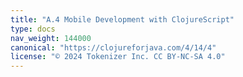 ```yaml
---
title: "A.4 Mobile Development with ClojureScript"
type: docs
nav_weight: 144000
canonical: "https://clojureforjava.com/4/14/4"
license: "© 2024 Tokenizer Inc. CC BY-NC-SA 4.0"
---
```

